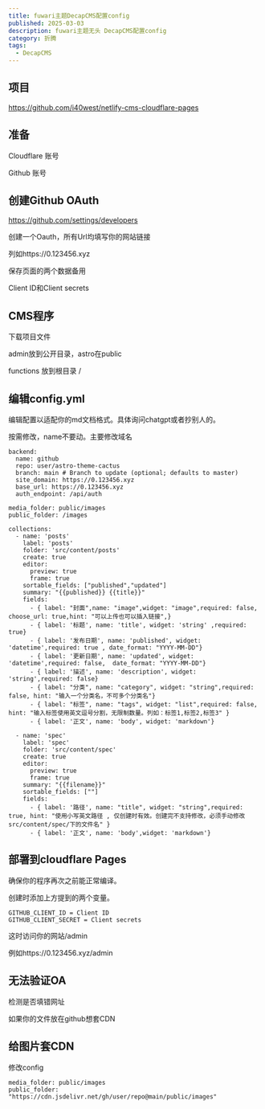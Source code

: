 ```yaml
---
title: fuwari主题DecapCMS配置config
published: 2025-03-03
description: fuwari主题无头 DecapCMS配置config
category: 折腾
tags:
  - DecapCMS
---
```


## 项目
https://github.com/i40west/netlify-cms-cloudflare-pages

## 准备

Cloudflare 账号

Github 账号

## 创建Github OAuth

https://github.com/settings/developers

创建一个Oauth，所有Url均填写你的网站链接

列如https://0.123456.xyz

保存页面的两个数据备用

Client ID和Client secrets

## CMS程序
下载项目文件

admin放到公开目录，astro在public

functions 放到根目录 /

## 编辑config.yml
编辑配置以适配你的md文档格式。具体询问chatgpt或者抄别人的。

按需修改，name不要动。主要修改域名

```
backend:
  name: github
  repo: user/astro-theme-cactus
  branch: main # Branch to update (optional; defaults to master)
  site_domain: https://0.123456.xyz
  base_url: https://0.123456.xyz
  auth_endpoint: /api/auth

media_folder: public/images
public_folder: /images

collections:
  - name: 'posts'
    label: 'posts'
    folder: 'src/content/posts'
    create: true
    editor:
      preview: true
      frame: true
    sortable_fields: ["published","updated"]
    summary: "{{published}} {{title}}"
    fields:
      - { label: "封面",name: "image",widget: "image",required: false, choose_url: true,hint: "可以上传也可以插入链接",}
      - { label: '标题', name: 'title', widget: 'string' ,required: true}
      - { label: '发布日期', name: 'published', widget: 'datetime',required: true , date_format: "YYYY-MM-DD"}
      - { label: '更新日期', name: 'updated', widget: 'datetime',required: false,  date_format: "YYYY-MM-DD"}
      - { label: '描述', name: 'description', widget: 'string',required: false}
      - { label: "分类", name: "category", widget: "string",required: false, hint: "输入一个分类名，不可多个分类名"}
      - { label: "标签", name: "tags", widget: "list",required: false, hint: "输入标签使用英文逗号分割，无限制数量。列如：标签1,标签2,标签3" }
      - { label: '正文', name: 'body', widget: 'markdown'}

  - name: 'spec'
    label: 'spec'
    folder: 'src/content/spec'
    create: true
    editor:
      preview: true
      frame: true
    summary: "{{filename}}"
    sortable_fields: [""]
    fields:
      - { label: '路径', name: "title", widget: "string",required: true, hint: "使用小写英文路径 , 仅创建时有效。创建完不支持修改，必须手动修改src/content/spec/下的文件名" }
      - { label: '正文', name: 'body',widget: 'markdown'}
```

## 部署到cloudflare Pages
确保你的程序再次之前能正常编译。

创建时添加上方提到的两个变量。
```
GITHUB_CLIENT_ID = Client ID
GITHUB_CLIENT_SECRET = Client secrets
```

这时访问你的网站/admin

例如https://0.123456.xyz/admin

## 无法验证OA
检测是否填错网址

如果你的文件放在github想套CDN 

## 给图片套CDN

修改config

```
media_folder: public/images
public_folder: "https://cdn.jsdelivr.net/gh/user/repo@main/public/images"
```
